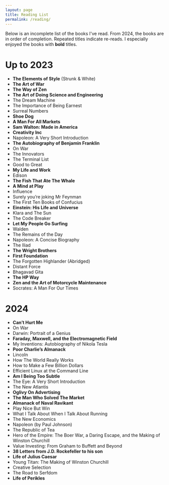 ```yaml
---
layout: page
title: Reading List
permalink: /reading/
---
```


Below is an incomplete list of the books I've read. From 2024, the books are in order of completion. Repeated titles indicate re-reads. I especially enjoyed the books with **bold** titles.

# Up to 2023

* **The Elements of Style** (Strunk & White)
* **The Art of War**
* **The Way of Zen**
* **The Art of Doing Science and Engineering**
* The Dream Machine
* The Importance of Being Earnest
* Surreal Numbers
* **Shoe Dog**
* **A Man For All Markets**
* **Sam Walton: Made in America**
* **Creativity Inc**
* Napoleon: A Very Short Introduction
* **The Autobiography of Benjamin Franklin**
* On War
* The Innovators
* The Terminal List
* Good to Great
* **My Life and Work**
* Edison
* **The Fish That Ate The Whale**
* **A Mind at Play**
* Influence
* Surely you’re joking Mr Feynman
* The First Ten Books of Confucius
* **Einstein: His Life and Universe**
* Klara and The Sun
* The Code Breaker
* **Let My People Go Surfing**
* Walden
* The Remains of the Day
* Napoleon: A Concise Biography
* The Iliad
* **The Wright Brothers**
* **First Foundation**
* The Forgotten Highlander (Abridged)
* Distant Force
* Bhagavad Gita
* **The HP Way**
* **Zen and the Art of Motorcycle Maintenance**
* Socrates: A Man For Our Times

# 2024

* **Can’t Hurt Me**
* On War
* Darwin: Portrait of a Genius 
* **Faraday, Maxwell, and the Electromagnetic Field**
* My Inventions: Autobiography of Nikola Tesla
* **Poor Charlie’s Almanack**
* Lincoln
* How The World Really Works
* How to Make a Few Billion Dollars
* Efficient Linux at the Command Line
* **Am I Being Too Subtle**
* The Eye: A Very Short Introduction
* The New Atlantis
* **Oglivy On Advertising**
* **The Man Who Solved The Market**
* **Almanack of Naval Ravikant**
* Play Nice But Win
* What I Talk About When I Talk About Running
* The New Economics
* Napoleon (by Paul Johnson)
* The Republic of Tea
* Hero of the Empire: The Boer War, a Daring Escape, and the Making of Winston Churchill
* Value Investing: From Graham to Buffett and Beyond
* **38 Letters from J.D. Rockefeller to his son**
* **Life of Julius Caesar**
* Young Titan: The Making of Winston Churchill
* Creative Selection
* The Road to Serfdom
* **Life of Perikles**
